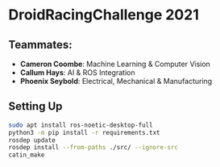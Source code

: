 # DroidRacingChallenge 2021

## Teammates:

- **Cameron Coombe**: Machine Learning & Computer Vision
- **Callum Hays**: AI & ROS Integration
- **Phoenix Seybold**: Electrical, Mechanical & Manufacturing

## Setting Up

```bash
sudo apt install ros-noetic-desktop-full
python3 -m pip install -r requirements.txt
rosdep update
rosdep install --from-paths ./src/ --ignore-src
catin_make
```
